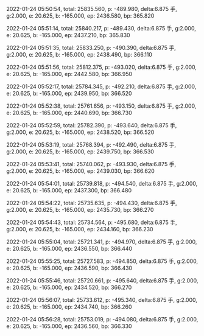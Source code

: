 2022-01-24 05:50:54, total: 25835.560, p: -489.980, delta:6.875 手, g:2.000, e: 20.625, b: -165.000, ep: 2436.580, bp: 365.820

2022-01-24 05:51:14, total: 25840.217, p: -489.430, delta:6.875 手, g:2.000, e: 20.625, b: -165.000, ep: 2437.210, bp: 365.830

2022-01-24 05:51:35, total: 25833.250, p: -490.390, delta:6.875 手, g:2.000, e: 20.625, b: -165.000, ep: 2438.490, bp: 366.110

2022-01-24 05:51:56, total: 25812.375, p: -493.020, delta:6.875 手, g:2.000, e: 20.625, b: -165.000, ep: 2442.580, bp: 366.950

2022-01-24 05:52:17, total: 25784.345, p: -492.210, delta:6.875 手, g:2.000, e: 20.625, b: -165.000, ep: 2439.950, bp: 366.520

2022-01-24 05:52:38, total: 25761.656, p: -493.150, delta:6.875 手, g:2.000, e: 20.625, b: -165.000, ep: 2440.690, bp: 366.730

2022-01-24 05:52:59, total: 25782.390, p: -493.640, delta:6.875 手, g:2.000, e: 20.625, b: -165.000, ep: 2438.520, bp: 366.520

2022-01-24 05:53:19, total: 25768.394, p: -492.490, delta:6.875 手, g:2.000, e: 20.625, b: -165.000, ep: 2439.750, bp: 366.530

2022-01-24 05:53:41, total: 25740.062, p: -493.930, delta:6.875 手, g:2.000, e: 20.625, b: -165.000, ep: 2439.030, bp: 366.620

2022-01-24 05:54:01, total: 25739.818, p: -494.540, delta:6.875 手, g:2.000, e: 20.625, b: -165.000, ep: 2437.300, bp: 366.480

2022-01-24 05:54:22, total: 25735.635, p: -494.430, delta:6.875 手, g:2.000, e: 20.625, b: -165.000, ep: 2435.730, bp: 366.270

2022-01-24 05:54:43, total: 25734.564, p: -495.680, delta:6.875 手, g:2.000, e: 20.625, b: -165.000, ep: 2434.160, bp: 366.230

2022-01-24 05:55:04, total: 25721.341, p: -494.970, delta:6.875 手, g:2.000, e: 20.625, b: -165.000, ep: 2436.550, bp: 366.440

2022-01-24 05:55:25, total: 25727.583, p: -494.850, delta:6.875 手, g:2.000, e: 20.625, b: -165.000, ep: 2436.590, bp: 366.430

2022-01-24 05:55:46, total: 25720.661, p: -495.640, delta:6.875 手, g:2.000, e: 20.625, b: -165.000, ep: 2434.520, bp: 366.270

2022-01-24 05:56:07, total: 25733.612, p: -495.340, delta:6.875 手, g:2.000, e: 20.625, b: -165.000, ep: 2434.740, bp: 366.260

2022-01-24 05:56:28, total: 25753.019, p: -494.080, delta:6.875 手, g:2.000, e: 20.625, b: -165.000, ep: 2436.560, bp: 366.330